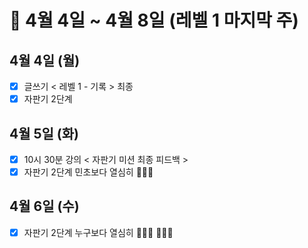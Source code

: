 # 🐯 4월 4일 ~ 4월 8일 (레벨 1 마지막 주)

## 4월 4일 (월)

- [x] 글쓰기 < 레벨 1 - 기록 > 최종
- [x] 자판기 2단계

## 4월 5일 (화)

- [x] 10시 30분 강의 < 자판기 미션 최종 피드백 >
- [x] 자판기 2단계 민초보다 열심히 🏃🏻‍♀️

## 4월 6일 (수)

- [x] 자판기 2단계 누구보다 열심히 🏃🏻‍♀️ 🏃🏻‍♀️
